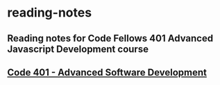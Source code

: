 # reading-notes
Reading notes for Code Fellows 401 Advanced Javascript Development course
--------------------------------------------------------------------------
## [Code 401 - Advanced Software Development](401d43)